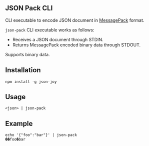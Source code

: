 ## JSON Pack CLI

CLI executable to encode JSON document in [MessagePack](https://msgpack.org/index.html) format.

`json-pack` CLI executable works as follows:

- Receives a JSON document through STDIN.
- Returns MessagePack encoded binary data through STDOUT.

Supports binary data.


## Installation

```
npm install -g json-joy
```


## Usage

```
<json> | json-pack
```


## Example

```
echo '{"foo":"bar"}' | json-pack
��foo�bar
```
